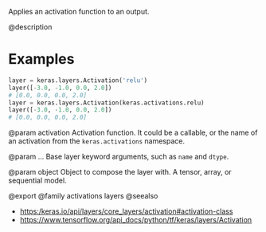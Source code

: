 Applies an activation function to an output.

@description

# Examples
```python
layer = keras.layers.Activation('relu')
layer([-3.0, -1.0, 0.0, 2.0])
# [0.0, 0.0, 0.0, 2.0]
layer = keras.layers.Activation(keras.activations.relu)
layer([-3.0, -1.0, 0.0, 2.0])
# [0.0, 0.0, 0.0, 2.0]
```

@param activation
Activation function. It could be a callable, or the name of
an activation from the `keras.activations` namespace.

@param ...
Base layer keyword arguments, such as `name` and `dtype`.

@param object
Object to compose the layer with. A tensor, array, or sequential model.

@export
@family activations layers
@seealso
+ <https:/keras.io/api/layers/core_layers/activation#activation-class>
+ <https://www.tensorflow.org/api_docs/python/tf/keras/layers/Activation>
